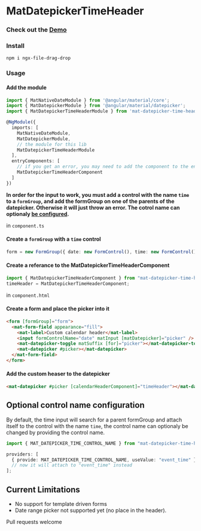 # MatDatepickerTimeHeader

### Check out the [Demo](https://stackblitz.com/edit/mat-datepicker-time-header)

### Install

```
npm i ngx-file-drag-drop
```

### Usage

#### Add the module

```ts
import { MatNativeDateModule } from '@angular/material/core';
import { MatDatepickerModule } from '@angular/material/datepicker';
import { MatDatepickerTimeHeaderModule } from 'mat-datepicker-time-header';

@NgModule({
  imports: [
    MatNativeDateModule,
    MatDatepickerModule,
    // the module for this lib
    MatDatepickerTimeHeaderModule
  ],
  entryComponents: [
    // if you get an error, you may need to add the component to the entryComponents array
    MatDatepickerTimeHeaderComponent
  ]
})

```

**In order for the input to work, you must add a control with the name `time` to a `formGroup`, and add the formGroup on one of the parents of the datepicker. Otherwise it will just throw an error. The cotrol name can optionaly [ be configured](#optional-control-name-configuration).**

in `component.ts`

#### Create a `formGroup` with a `time` control

```ts
form = new FormGroup({ date: new FormControl(), time: new FormControl() });
```

#### Create a referance to the MatDatepickerTimeHeaderComponent

```ts
import { MatDatepickerTimeHeaderComponent } from "mat-datepicker-time-header";
timeHeader = MatDatepickerTimeHeaderComponent;
```

in `component.html`

#### Create a form and place the picker into it

```html
<form [formGroup]="form">
  <mat-form-field appearance="fill">
    <mat-label>Custom calendar header</mat-label>
    <input formControlName="date" matInput [matDatepicker]="picker" />
    <mat-datepicker-toggle matSuffix [for]="picker"></mat-datepicker-toggle>
    <mat-datepicker #picker></mat-datepicker>
  </mat-form-field>
</form>
```

#### Add the custom heaser to the datepicker

```html
<mat-datepicker #picker [calendarHeaderComponent]="timeHeader"></mat-datepicker>
```

## Optional control name configuration

By default, the time input will search for a parent formGroup and attach itself to the control with the name `time`,
the control name can optionaly be changed by providing the control name.

```ts
import { MAT_DATEPICKER_TIME_CONTROL_NAME } from "mat-datepicker-time-header";

providers: [
  { provide: MAT_DATEPICKER_TIME_CONTROL_NAME, useValue: "event_time" },
  // now it will attach to "event_time" instead
];
```

## Current Limitations

- No support for template driven forms
- Date range picker not supported yet (no place in the header).

Pull requests welcome
